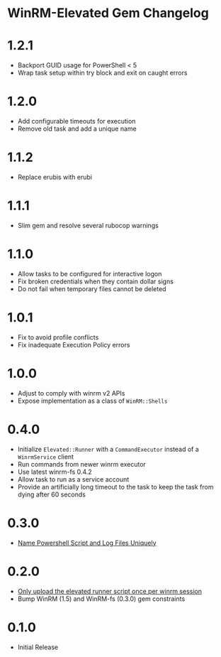 # WinRM-Elevated Gem Changelog
# 1.2.1
- Backport GUID usage for PowerShell < 5
- Wrap task setup within try block and exit on caught errors

# 1.2.0
- Add configurable timeouts for execution
- Remove old task and add a unique name

# 1.1.2
- Replace erubis with erubi

# 1.1.1
- Slim gem and resolve several rubocop warnings

# 1.1.0
- Allow tasks to be configured for interactive logon
- Fix broken credentials when they contain dollar signs
- Do not fail when temporary files cannot be deleted

# 1.0.1
- Fix to avoid profile conflicts
- Fix inadequate Execution Policy errors

# 1.0.0
- Adjust to comply with winrm v2 APIs
- Expose implementation as a class of `WinRM::Shells`

# 0.4.0
- Initialize `Elevated::Runner` with a `CommandExecutor` instead of a `WinrmService` client
- Run commands from newer winrm executor
- Use latest winrm-fs 0.4.2
- Allow task to run as a service account
- Provide an artificially long timeout to the task to keep the task from dying after 60 seconds

# 0.3.0
- [Name Powershell Script and Log Files Uniquely](https://github.com/WinRb/winrm-elevated/pull/6)

# 0.2.0
- [Only upload the elevated runner script once per winrm session](https://github.com/WinRb/winrm-elevated/pull/3)
- Bump WinRM (1.5) and WinRM-fs (0.3.0) gem constraints

# 0.1.0
- Initial Release
